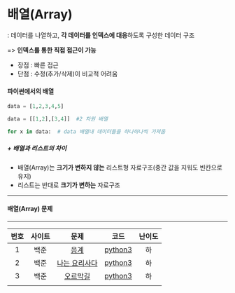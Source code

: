 # 배열(Array)

: 데이터를 나열하고, **각 데이터를 인덱스에 대응**하도록 구성한 데이터 구조

  => **인덱스를 통한 직접 접근이 가능**



- 장점 : 빠른 접근
- 단점 : 수정(추가/삭제)이 비교적 어려움



#### 파이썬에서의 배열

```python
data = [1,2,3,4,5]
```

```python
data = [[1,2],[3,4]]  #2 차원 배열
```

```python
for x in data:  # data 배열내 데이터들을 하나하나씩 가져옴
```



##### + 배열과 리스트의 차이

- 배열(Array)는 **크기가 변하지 않는** 리스트형 자료구조(중간 값을 지워도 빈칸으로 유지)
- 리스트는 반대로 **크기가 변하는** 자료구조





------

#### 배열(Array) 문제

------

| 번호 | 사이트 |                         문제                          |                    코드                    | 난이도 |
| :--: | :----: | :---------------------------------------------------: | :----------------------------------------: | :----: |
|  1   |  백준  |     [음계](https://www.acmicpc.net/problem/2920)      | [python3](../Quizes/backjoon/back_2920.py) |   하   |
|  2   |  백준  | [나는 요리사다](https://www.acmicpc.net/problem/2953) | [python3](../Quizes/backjoon/back_2953.py) |   하   |
|  3   |  백준  |   [오르막길](https://www.acmicpc.net/problem/2846)    | [python3](../Quizes/backjoon/back_2846.py) |   하   |
|      |        |                                                       |                                            |        |